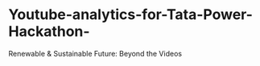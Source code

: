 # Youtube-analytics-for-Tata-Power-Hackathon-
 Renewable &amp; Sustainable Future: Beyond the Videos
